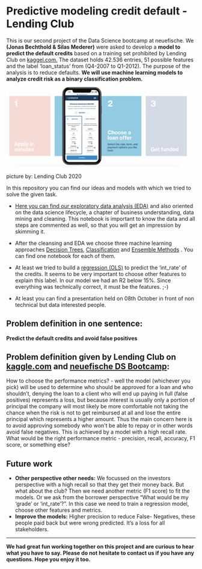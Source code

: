 # Predictive modeling credit default - Lending Club
This is our second project of the Data Science bootcamp at neuefische. We **(Jonas Bechthold & Silas Mederer)** were asked to develop a **model to predict the default credits** based on a training set prohibited by Lending Club on [kaggel.com.](http://www.kaggle.com "kaggel.com.") The dataset holds 42.536 entries, 51 possible features and the label ‘loan_status’ from (Q4-2007 to Q1-2012). The purpose of the analysis is to reduce defaults. **We will use machine learning models to analyze credit risk as a binary classification problem.**
![picture by: Lending Club 2020](/presentation/2020-lending-club-head.png) 

picture by: Lending Club 2020

In this repository you can find our ideas and models with which we tried to solve the given task.

- [Here you can find our exploratory data analysis (EDA)](http://https://github.com/jb-ds2020/2nd_Project/blob/main/2020-LendingClub_EDA.ipynb "Here you can find our exploratory data analysis (EDA)") and also oriented on the data science lifecycle, a chapter of business understanding, data mining and cleaning. This notebook is important to know the data and all steps are commented as well, so that you will get an impression by skimming it.

- After the cleansing and EDA we choose three machine learning approaches [Decision Trees](http://https://github.com/jb-ds2020/2nd_Project/blob/main/2020-LendingClub_DecisionTrees.ipynb "Decision Trees"), [Classification](http://https://github.com/jb-ds2020/2nd_Project/blob/main/2020-LendingClub_Classicationmethods.ipynb "Classification") and [Ensemble Methods](http://https://github.com/jb-ds2020/2nd_Project/blob/main/2020-LendingClub_EnsembleMethods.ipynb "Ensemble Methods") . You can find one notebook for each of them.

- At least we tried to build a [regression (OLS)](http://https://github.com/jb-ds2020/2nd_Project/blob/main/2020-LandingClub-OLS-int_rate.ipynb "regression (OLS)") to predict the ‘int_rate’ of the credits. It seems to be very important to choose other features to explain this label. In our model we had an R2 below 15%. Since everything was technically correct, it must be the features. ;-)

- At least you can find a presentation held on 08th October in front of non technical but data interested people.

## Problem definition in one sentence:
**Predict the default credits and avoid false positives**
## Problem definition given by Lending Club on [kaggle.com](http://www.kaggle.com "kaggle.com") and [neuefische DS Bootcamp](http://https://www.neuefische.de/weiterbildung/data-science "neuefische DS Bootcamp"):
How to choose the performance metrics? - well the model (whichever you pick) will be used to determine who should be approved for a loan and who shouldn’t, denying the loan to a client who will end up paying in full (false positives) represents a loss, but because interest is usually only a portion of principal the company will most likely be more comfortable not taking the chance when the risk is not to get reimbursed at all and lose the entire principal which represents a higher amount. Thus the main concern here is to avoid approving somebody who won't be able to repay or in other words avoid false negatives. This is achieved by a model with a high recall rate. What would be the right performance metric - precision, recall, accuracy, F1 score, or something else?

## Future work
- **Other perspective other needs:** We focussed on the investors perspective with a high recall so that they get their money back. But what about the club? Then we need another metric (F1 score) to fit the models. Or we ask from the borrower perspective “What would be my ‘grade’ or ‘int_rate’?”. In this case we need to train a regression model, choose other features and metrics.
- **Improve the models:** Higher precision to reduce False- Negatives, these people paid back but were wrong predicted. It’s a loss for all stakeholders.

------------

**We had great fun working together on this project and are curious to hear what you have to say. Please do not hesitate to contact us if you have any questions. Hope you enjoy it too.**
